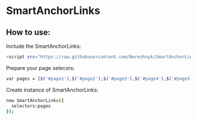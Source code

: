 # SmartAnchorLinks
## How to use:

Inctude the SmartAnchorLinks:
```sh
<script src="https://raw.githubusercontent.com/Berezhnyk/SmartAnchorLinks/master/js/SmartAnchorLinks.js"></script>
```

Prepare your page selecors:
```sh
var pages = [$('#page1'),$('#page2'),$('#page3'),$('#page4'),$('#page5'),];
```

Create instance of SmartAnchorLinks:
```sh
new SmartAnchorLinks({
  selectors:pages
});
```
